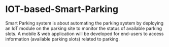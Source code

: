 # IOT-based-Smart-Parking
Smart Parking system is about automating the parking system by
deploying an IoT module on the parking site to monitor the status
of available parking slots.
A mobile & web application will be developed for end-users to
access information (available parking slots) related to parking.

